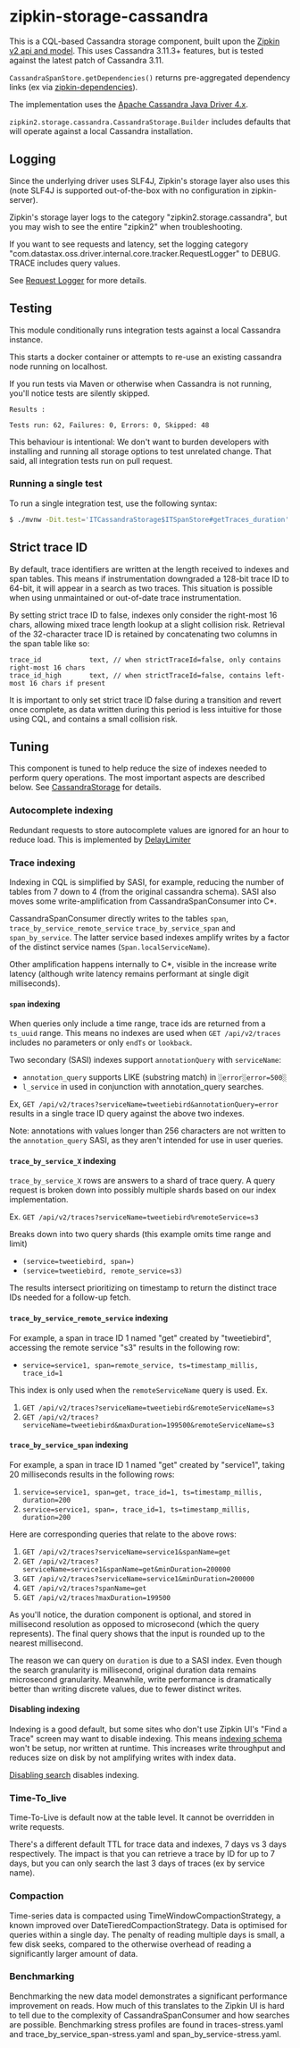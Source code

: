 # zipkin-storage-cassandra

This is a CQL-based Cassandra storage component, built upon the [Zipkin v2 api and model](https://zipkin.io/zipkin-api/#/default/post_spans).
This uses Cassandra 3.11.3+ features, but is tested against the latest patch of Cassandra 3.11.

`CassandraSpanStore.getDependencies()` returns pre-aggregated dependency links (ex via [zipkin-dependencies](https://github.com/openzipkin/zipkin-dependencies)).

The implementation uses the [Apache Cassandra Java Driver 4.x](https://github.com/apache/cassandra-java-driver).

`zipkin2.storage.cassandra.CassandraStorage.Builder` includes defaults that will operate against a local Cassandra installation.

## Logging
Since the underlying driver uses SLF4J, Zipkin's storage layer also uses
this (note SLF4J is supported out-of-the-box with no configuration in
zipkin-server).

Zipkin's storage layer logs to the category "zipkin2.storage.cassandra",
but you may wish to see the entire "zipkin2" when troubleshooting.

If you want to see requests and latency, set the logging category
"com.datastax.oss.driver.internal.core.tracker.RequestLogger" to DEBUG.
TRACE includes query values.

See [Request Logger](https://github.com/apache/cassandra-java-driver/tree/4.x/manual/core/request_tracker#request-logger) for more details.

## Testing
This module conditionally runs integration tests against a local Cassandra instance.

This starts a docker container or attempts to re-use an existing cassandra node running on localhost.

If you run tests via Maven or otherwise when Cassandra is not running,
you'll notice tests are silently skipped.
```
Results :

Tests run: 62, Failures: 0, Errors: 0, Skipped: 48
```

This behaviour is intentional: We don't want to burden developers with
installing and running all storage options to test unrelated change.
That said, all integration tests run on pull request.

### Running a single test

To run a single integration test, use the following syntax:

```bash
$ ./mvnw -Dit.test='ITCassandraStorage$ITSpanStore#getTraces_duration' -pl zipkin-storage/cassandra clean verify
```

## Strict trace ID
By default, trace identifiers are written at the length received to indexes and span tables. This
means if instrumentation downgraded a 128-bit trace ID to 64-bit, it will appear in a search as two
traces. This situation is possible when using unmaintained or out-of-date trace instrumentation.

By setting strict trace ID to false, indexes only consider the right-most 16 chars, allowing mixed
trace length lookup at a slight collision risk. Retrieval of the 32-character trace ID is retained
by concatenating two columns in the span table like so:

```
trace_id            text, // when strictTraceId=false, only contains right-most 16 chars
trace_id_high       text, // when strictTraceId=false, contains left-most 16 chars if present
```

It is important to only set strict trace ID false during a transition and revert once complete, as
data written during this period is less intuitive for those using CQL, and contains a small
collision risk.

## Tuning
This component is tuned to help reduce the size of indexes needed to
perform query operations. The most important aspects are described below.
See [CassandraStorage](src/main/java/zipkin2/storage/cassandra/CassandraStorage.java) for details.

### Autocomplete indexing
Redundant requests to store autocomplete values are ignored for an hour
to reduce load. This is implemented by
[DelayLimiter](../../zipkin/src/main/java/zipkin2/internal/DelayLimiter.java)

### Trace indexing
Indexing in CQL is simplified by SASI, for example, reducing the number
of tables from 7 down to 4 (from the original cassandra schema). SASI
also moves some write-amplification from CassandraSpanConsumer into C*.

CassandraSpanConsumer directly writes to the tables `span`,
`trace_by_service_remote_service` `trace_by_service_span` and
`span_by_service`. The latter service based indexes amplify writes by a
factor of the distinct service names (`Span.localServiceName`).

Other amplification happens internally to C*, visible in the increase
write latency (although write latency remains performant at single digit
milliseconds).

#### `span` indexing
When queries only include a time range, trace ids are returned from a `ts_uuid`
range. This means no indexes are used when `GET /api/v2/traces` includes no
parameters or only `endTs` or `lookback`.

Two secondary (SASI) indexes support `annotationQuery` with `serviceName`:
* `annotation_query` supports LIKE (substring match) in `░error░error=500░`
* `l_service` in used in conjunction with annotation_query searches.

Ex, `GET /api/v2/traces?serviceName=tweetiebird&annotationQuery=error` results
in a single trace ID query against the above two indexes.

Note: annotations with values longer than 256 characters are not written to the
`annotation_query` SASI, as they aren't intended for use in user queries.

#### `trace_by_service_X` indexing

`trace_by_service_X` rows are answers to a shard of trace query. A query
request is broken down into possibly multiple shards based on our index
implementation.

Ex. `GET /api/v2/traces?serviceName=tweetiebird%remoteService=s3`

Breaks down into two query shards (this example omits time range and limit)
* `(service=tweetiebird, span=)`
* `(service=tweetiebird, remote_service=s3)`

The results intersect prioritizing on timestamp to return the distinct
trace IDs needed for a follow-up fetch.

#### `trace_by_service_remote_service` indexing

For example, a span in trace ID 1 named "get" created by "tweetiebird",
accessing the remote service "s3" results in the following row:

* `service=service1, span=remote_service, ts=timestamp_millis, trace_id=1`

This index is only used when the `remoteServiceName` query is used. Ex.
1. `GET /api/v2/traces?serviceName=tweetiebird&remoteServiceName=s3`
1. `GET /api/v2/traces?serviceName=tweetiebird&maxDuration=199500&remoteServiceName=s3`

#### `trace_by_service_span` indexing

For example, a span in trace ID 1 named "get" created by "service1",
taking 20 milliseconds results in the following rows:

1. `service=service1, span=get, trace_id=1, ts=timestamp_millis, duration=200`
2. `service=service1, span=, trace_id=1, ts=timestamp_millis, duration=200`

Here are corresponding queries that relate to the above rows:
1. `GET /api/v2/traces?serviceName=service1&spanName=get`
1. `GET /api/v2/traces?serviceName=service1&spanName=get&minDuration=200000`
1. `GET /api/v2/traces?serviceName=service1&minDuration=200000`
1. `GET /api/v2/traces?spanName=get`
1. `GET /api/v2/traces?maxDuration=199500`

As you'll notice, the duration component is optional, and stored in
millisecond resolution as opposed to microsecond (which the query represents).
The final query shows that the input is rounded up to the nearest millisecond.

The reason we can query on `duration` is due to a SASI index. Even though the
search granularity is millisecond, original duration data remains microsecond
granularity. Meanwhile, write performance is dramatically better than writing
discrete values, due to fewer distinct writes.

#### Disabling indexing
Indexing is a good default, but some sites who don't use Zipkin UI's
"Find a Trace" screen may want to disable indexing. This means [indexing schema](src/main/resources/zipkin2-schema-indexes.cql)
won't be setup, nor written at runtime. This increases write throughput
and reduces size on disk by not amplifying writes with index data.

[Disabling search](../../README.md#disabling-search) disables indexing.

### Time-To_live
Time-To-Live is default now at the table level. It cannot be overridden in write requests.

There's a different default TTL for trace data and indexes, 7 days vs 3 days respectively. The impact is that you can
retrieve a trace by ID for up to 7 days, but you can only search the last 3 days of traces (ex by service name).

### Compaction
Time-series data is compacted using TimeWindowCompactionStrategy, a known improved over DateTieredCompactionStrategy. Data is
optimised for queries within a single day. The penalty of reading multiple days is small, a few disk seeks, compared to the
otherwise overhead of reading a significantly larger amount of data.

### Benchmarking
Benchmarking the new data model demonstrates a significant performance improvement on reads. How much of this translates to the
Zipkin UI is hard to tell due to the complexity of CassandraSpanConsumer and how searches are possible. Benchmarking stress
profiles are found in traces-stress.yaml and trace_by_service_span-stress.yaml and span_by_service-stress.yaml.

